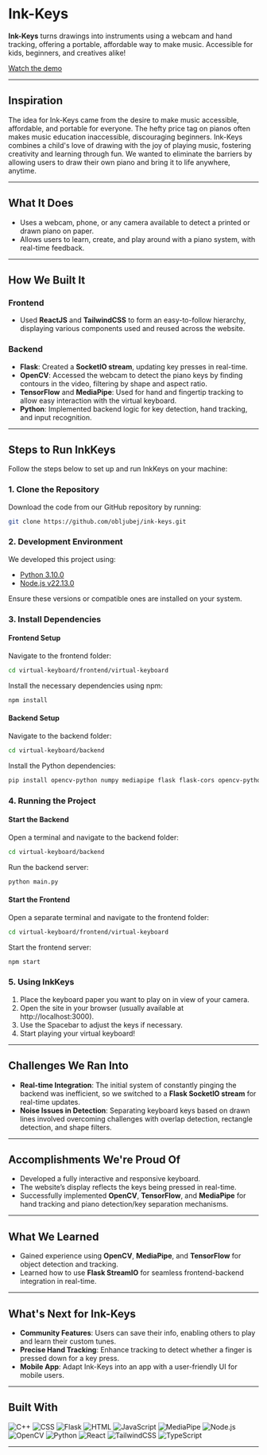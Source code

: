 # Ink-Keys

**Ink-Keys** turns drawings into instruments using a webcam and hand tracking, offering a portable, affordable way to make music. Accessible for kids, beginners, and creatives alike!

[Watch the demo](https://youtu.be/FEbX3Bo4c6Q?si=OAoiauRlL0f7RWWt)

---

## **Inspiration**

The idea for Ink-Keys came from the desire to make music accessible, affordable, and portable for everyone. The hefty price tag on pianos often makes music education inaccessible, discouraging beginners. Ink-Keys combines a child's love of drawing with the joy of playing music, fostering creativity and learning through fun. We wanted to eliminate the barriers by allowing users to draw their own piano and bring it to life anywhere, anytime.

---

## **What It Does**

- Uses a webcam, phone, or any camera available to detect a printed or drawn piano on paper.
- Allows users to learn, create, and play around with a piano system, with real-time feedback.

---

## **How We Built It**

### **Frontend**

- Used **ReactJS** and **TailwindCSS** to form an easy-to-follow hierarchy, displaying various components used and reused across the website.

### **Backend**

- **Flask**: Created a **SocketIO stream**, updating key presses in real-time.
- **OpenCV**: Accessed the webcam to detect the piano keys by finding contours in the video, filtering by shape and aspect ratio.
- **TensorFlow** and **MediaPipe**: Used for hand and fingertip tracking to allow easy interaction with the virtual keyboard.
- **Python**: Implemented backend logic for key detection, hand tracking, and input recognition.

---

## Steps to Run InkKeys

Follow the steps below to set up and run InkKeys on your machine:

### 1. Clone the Repository
Download the code from our GitHub repository by running:  
```bash
git clone https://github.com/obljubej/ink-keys.git
```

### 2. Development Environment
We developed this project using:

- [Python 3.10.0](https://www.python.org/downloads/release/python-3100/)
- [Node.js v22.13.0](https://nodejs.org/en/download)

Ensure these versions or compatible ones are installed on your system.

### 3. Install Dependencies
#### Frontend Setup
Navigate to the frontend folder:
```bash
cd virtual-keyboard/frontend/virtual-keyboard
```
Install the necessary dependencies using npm:
```bash
npm install
```
#### Backend Setup
Navigate to the backend folder:
```bash
cd virtual-keyboard/backend
```
Install the Python dependencies:
```bash
pip install opencv-python numpy mediapipe flask flask-cors opencv-python-headless
```

### 4. Running the Project
#### Start the Backend
Open a terminal and navigate to the backend folder:
```bash
cd virtual-keyboard/backend
```
Run the backend server:
```bash
python main.py
```
#### Start the Frontend
Open a separate terminal and navigate to the frontend folder:
```bash
cd virtual-keyboard/frontend/virtual-keyboard
```
Start the frontend server:
```bash
npm start
```

### 5. Using InkKeys
1. Place the keyboard paper you want to play on in view of your camera.
2. Open the site in your browser (usually available at http://localhost:3000).
3. Use the Spacebar to adjust the keys if necessary.
4. Start playing your virtual keyboard!

---

## **Challenges We Ran Into**

- **Real-time Integration**: The initial system of constantly pinging the backend was inefficient, so we switched to a **Flask SocketIO stream** for real-time updates.
- **Noise Issues in Detection**: Separating keyboard keys based on drawn lines involved overcoming challenges with overlap detection, rectangle detection, and shape filters.

---

## **Accomplishments We're Proud Of**

- Developed a fully interactive and responsive keyboard.
- The website’s display reflects the keys being pressed in real-time.
- Successfully implemented **OpenCV**, **TensorFlow**, and **MediaPipe** for hand tracking and piano detection/key separation mechanisms.

---

## **What We Learned**

- Gained experience using **OpenCV**, **MediaPipe**, and **TensorFlow** for object detection and tracking.
- Learned how to use **Flask StreamIO** for seamless frontend-backend integration in real-time.

---

## **What's Next for Ink-Keys**

- **Community Features**: Users can save their info, enabling others to play and learn their custom tunes.
- **Precise Hand Tracking**: Enhance tracking to detect whether a finger is pressed down for a key press.
- **Mobile App**: Adapt Ink-Keys into an app with a user-friendly UI for mobile users.

---

## **Built With**

![C++](https://img.shields.io/badge/-C++-00599C?style=flat&logo=c%2B%2B&logoColor=white)
![CSS](https://img.shields.io/badge/-CSS-1572B6?style=flat&logo=css3&logoColor=white)
![Flask](https://img.shields.io/badge/-Flask-000000?style=flat&logo=flask&logoColor=white)
![HTML](https://img.shields.io/badge/-HTML-E34F26?style=flat&logo=html5&logoColor=white)
![JavaScript](https://img.shields.io/badge/-JavaScript-F7DF1E?style=flat&logo=javascript&logoColor=black)
![MediaPipe](https://img.shields.io/badge/-MediaPipe-47A8B0?style=flat&logo=google&logoColor=white)
![Node.js](https://img.shields.io/badge/-Node.js-339933?style=flat&logo=node.js&logoColor=white)
![OpenCV](https://img.shields.io/badge/-OpenCV-5C3EE8?style=flat&logo=opencv&logoColor=white)
![Python](https://img.shields.io/badge/-Python-3776AB?style=flat&logo=python&logoColor=white)
![React](https://img.shields.io/badge/-React-61DAFB?style=flat&logo=react&logoColor=black)
![TailwindCSS](https://img.shields.io/badge/-TailwindCSS-06B6D4?style=flat&logo=tailwindcss&logoColor=white)
![TypeScript](https://img.shields.io/badge/-TypeScript-3178C6?style=flat&logo=typescript&logoColor=white)

---
